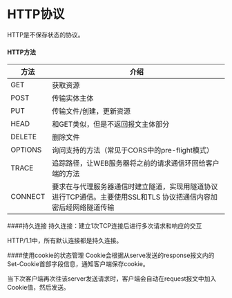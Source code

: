 # HTTP协议
HTTP是不保存状态的协议。

#### HTTP方法
| 方法 | 介绍 |
| -- | -- |
| GET | 获取资源 |
| POST | 传输实体主体 |
| PUT | 传输文件/创建，更新资源 |
| HEAD | 和GET类似，但是不返回报文主体部分 |
| DELETE | 删除文件 |
| OPTIONS | 询问支持的方法（常见于CORS中的pre-flight模式） |
| TRACE | 追踪路径，让WEB服务器将之前的请求通信环回给客户端的方法 |
| CONNECT | 要求在与代理服务器通信时建立隧道，实现用隧道协议进行TCP通信。主要使用SSL和TLS 协议把通信内容加密后经网络隧道传输 |

####持久连接
持久连接：建立1次TCP连接后进行多次请求和响应的交互

HTTP/1.1中，所有默认连接都是持久连接。

####使用cookie的状态管理
Cookie会根据从serve发送的response报文内的Set-Cookie首部字段信息，通知客户端保存cookie。

当下次客户端再次往该server发送请求时，客户端会自动在request报文中加入Cookie值，然后发送。

